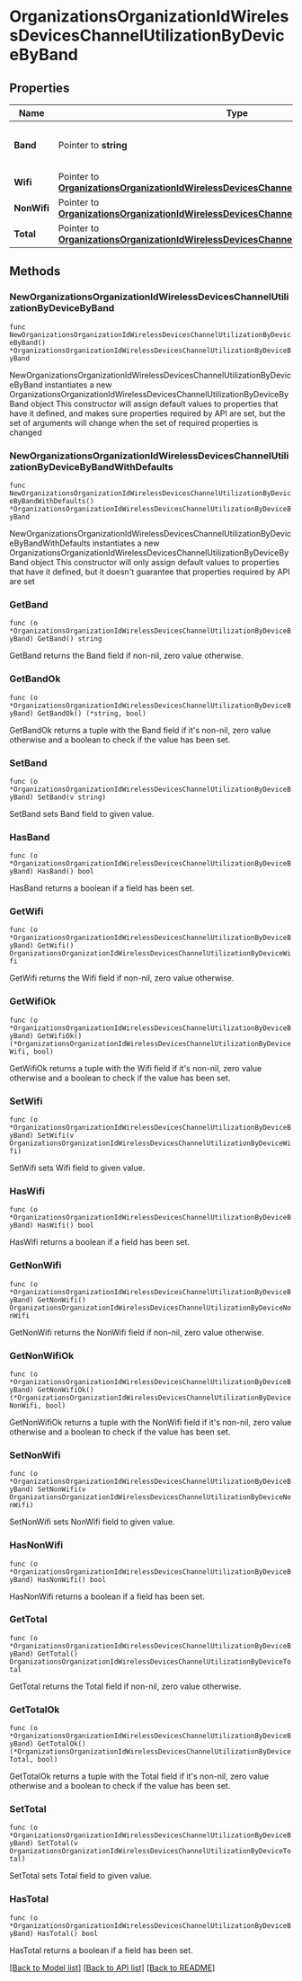 # OrganizationsOrganizationIdWirelessDevicesChannelUtilizationByDeviceByBand

## Properties

Name | Type | Description | Notes
------------ | ------------- | ------------- | -------------
**Band** | Pointer to **string** | The band for the given metrics. | [optional] 
**Wifi** | Pointer to [**OrganizationsOrganizationIdWirelessDevicesChannelUtilizationByDeviceWifi**](OrganizationsOrganizationIdWirelessDevicesChannelUtilizationByDeviceWifi.md) |  | [optional] 
**NonWifi** | Pointer to [**OrganizationsOrganizationIdWirelessDevicesChannelUtilizationByDeviceNonWifi**](OrganizationsOrganizationIdWirelessDevicesChannelUtilizationByDeviceNonWifi.md) |  | [optional] 
**Total** | Pointer to [**OrganizationsOrganizationIdWirelessDevicesChannelUtilizationByDeviceTotal**](OrganizationsOrganizationIdWirelessDevicesChannelUtilizationByDeviceTotal.md) |  | [optional] 

## Methods

### NewOrganizationsOrganizationIdWirelessDevicesChannelUtilizationByDeviceByBand

`func NewOrganizationsOrganizationIdWirelessDevicesChannelUtilizationByDeviceByBand() *OrganizationsOrganizationIdWirelessDevicesChannelUtilizationByDeviceByBand`

NewOrganizationsOrganizationIdWirelessDevicesChannelUtilizationByDeviceByBand instantiates a new OrganizationsOrganizationIdWirelessDevicesChannelUtilizationByDeviceByBand object
This constructor will assign default values to properties that have it defined,
and makes sure properties required by API are set, but the set of arguments
will change when the set of required properties is changed

### NewOrganizationsOrganizationIdWirelessDevicesChannelUtilizationByDeviceByBandWithDefaults

`func NewOrganizationsOrganizationIdWirelessDevicesChannelUtilizationByDeviceByBandWithDefaults() *OrganizationsOrganizationIdWirelessDevicesChannelUtilizationByDeviceByBand`

NewOrganizationsOrganizationIdWirelessDevicesChannelUtilizationByDeviceByBandWithDefaults instantiates a new OrganizationsOrganizationIdWirelessDevicesChannelUtilizationByDeviceByBand object
This constructor will only assign default values to properties that have it defined,
but it doesn't guarantee that properties required by API are set

### GetBand

`func (o *OrganizationsOrganizationIdWirelessDevicesChannelUtilizationByDeviceByBand) GetBand() string`

GetBand returns the Band field if non-nil, zero value otherwise.

### GetBandOk

`func (o *OrganizationsOrganizationIdWirelessDevicesChannelUtilizationByDeviceByBand) GetBandOk() (*string, bool)`

GetBandOk returns a tuple with the Band field if it's non-nil, zero value otherwise
and a boolean to check if the value has been set.

### SetBand

`func (o *OrganizationsOrganizationIdWirelessDevicesChannelUtilizationByDeviceByBand) SetBand(v string)`

SetBand sets Band field to given value.

### HasBand

`func (o *OrganizationsOrganizationIdWirelessDevicesChannelUtilizationByDeviceByBand) HasBand() bool`

HasBand returns a boolean if a field has been set.

### GetWifi

`func (o *OrganizationsOrganizationIdWirelessDevicesChannelUtilizationByDeviceByBand) GetWifi() OrganizationsOrganizationIdWirelessDevicesChannelUtilizationByDeviceWifi`

GetWifi returns the Wifi field if non-nil, zero value otherwise.

### GetWifiOk

`func (o *OrganizationsOrganizationIdWirelessDevicesChannelUtilizationByDeviceByBand) GetWifiOk() (*OrganizationsOrganizationIdWirelessDevicesChannelUtilizationByDeviceWifi, bool)`

GetWifiOk returns a tuple with the Wifi field if it's non-nil, zero value otherwise
and a boolean to check if the value has been set.

### SetWifi

`func (o *OrganizationsOrganizationIdWirelessDevicesChannelUtilizationByDeviceByBand) SetWifi(v OrganizationsOrganizationIdWirelessDevicesChannelUtilizationByDeviceWifi)`

SetWifi sets Wifi field to given value.

### HasWifi

`func (o *OrganizationsOrganizationIdWirelessDevicesChannelUtilizationByDeviceByBand) HasWifi() bool`

HasWifi returns a boolean if a field has been set.

### GetNonWifi

`func (o *OrganizationsOrganizationIdWirelessDevicesChannelUtilizationByDeviceByBand) GetNonWifi() OrganizationsOrganizationIdWirelessDevicesChannelUtilizationByDeviceNonWifi`

GetNonWifi returns the NonWifi field if non-nil, zero value otherwise.

### GetNonWifiOk

`func (o *OrganizationsOrganizationIdWirelessDevicesChannelUtilizationByDeviceByBand) GetNonWifiOk() (*OrganizationsOrganizationIdWirelessDevicesChannelUtilizationByDeviceNonWifi, bool)`

GetNonWifiOk returns a tuple with the NonWifi field if it's non-nil, zero value otherwise
and a boolean to check if the value has been set.

### SetNonWifi

`func (o *OrganizationsOrganizationIdWirelessDevicesChannelUtilizationByDeviceByBand) SetNonWifi(v OrganizationsOrganizationIdWirelessDevicesChannelUtilizationByDeviceNonWifi)`

SetNonWifi sets NonWifi field to given value.

### HasNonWifi

`func (o *OrganizationsOrganizationIdWirelessDevicesChannelUtilizationByDeviceByBand) HasNonWifi() bool`

HasNonWifi returns a boolean if a field has been set.

### GetTotal

`func (o *OrganizationsOrganizationIdWirelessDevicesChannelUtilizationByDeviceByBand) GetTotal() OrganizationsOrganizationIdWirelessDevicesChannelUtilizationByDeviceTotal`

GetTotal returns the Total field if non-nil, zero value otherwise.

### GetTotalOk

`func (o *OrganizationsOrganizationIdWirelessDevicesChannelUtilizationByDeviceByBand) GetTotalOk() (*OrganizationsOrganizationIdWirelessDevicesChannelUtilizationByDeviceTotal, bool)`

GetTotalOk returns a tuple with the Total field if it's non-nil, zero value otherwise
and a boolean to check if the value has been set.

### SetTotal

`func (o *OrganizationsOrganizationIdWirelessDevicesChannelUtilizationByDeviceByBand) SetTotal(v OrganizationsOrganizationIdWirelessDevicesChannelUtilizationByDeviceTotal)`

SetTotal sets Total field to given value.

### HasTotal

`func (o *OrganizationsOrganizationIdWirelessDevicesChannelUtilizationByDeviceByBand) HasTotal() bool`

HasTotal returns a boolean if a field has been set.


[[Back to Model list]](../README.md#documentation-for-models) [[Back to API list]](../README.md#documentation-for-api-endpoints) [[Back to README]](../README.md)


